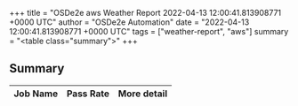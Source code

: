 +++
title = "OSDe2e aws Weather Report 2022-04-13 12:00:41.813908771 +0000 UTC"
author = "OSDe2e Automation"
date = "2022-04-13 12:00:41.813908771 +0000 UTC"
tags = ["weather-report", "aws"]
summary = "<table class=\"summary\"></table>"
+++
## Summary

| Job Name | Pass Rate | More detail |
|----------|-----------|-------------|




